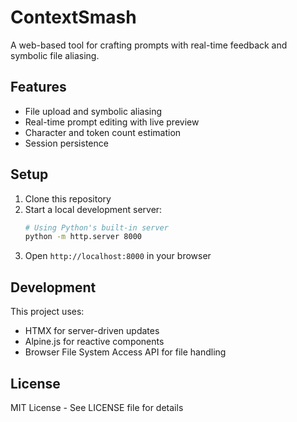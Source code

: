 # ContextSmash

A web-based tool for crafting prompts with real-time feedback and symbolic file aliasing.

## Features

- File upload and symbolic aliasing
- Real-time prompt editing with live preview
- Character and token count estimation
- Session persistence

## Setup

1. Clone this repository
2. Start a local development server:
   ```bash
   # Using Python's built-in server
   python -m http.server 8000
   ```
3. Open `http://localhost:8000` in your browser

## Development

This project uses:
- HTMX for server-driven updates
- Alpine.js for reactive components
- Browser File System Access API for file handling

## License

MIT License - See LICENSE file for details 